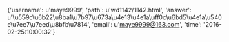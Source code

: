 {'username': u'maye9999', 'path': u'wd1142/1142.html', 'answer': u'\u559c\u6b22\u8ba1\u7b97\u673a\u4e13\u4e1a\uff0c\u6bd5\u4e1a\u540e\u7ee7\u7eed\u8bfb\u7814', 'email': u'maye9999@163.com', 'time': '2016-02-25:10:00:32'}
